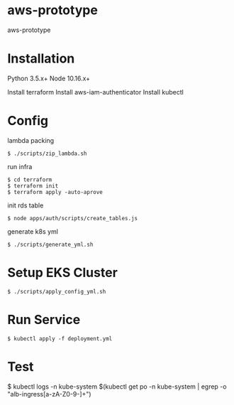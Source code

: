 # aws-prototype
aws-prototype

# Installation

Python 3.5.x+
Node 10.16.x+

Install terraform
Install aws-iam-authenticator
Install kubectl

# Config

lambda packing
```
$ ./scripts/zip_lambda.sh
```

run infra
```
$ cd terraform
$ terraform init
$ terraform apply -auto-aprove
```

init rds table
```
$ node apps/auth/scripts/create_tables.js
```

generate k8s yml
```
$ ./scripts/generate_yml.sh
```

# Setup EKS Cluster

```
$ ./scripts/apply_config_yml.sh
```

# Run Service

```
$ kubectl apply -f deployment.yml
```

# Test
$ kubectl logs -n kube-system $(kubectl get po -n kube-system | egrep -o "alb-ingress[a-zA-Z0-9-]+")
